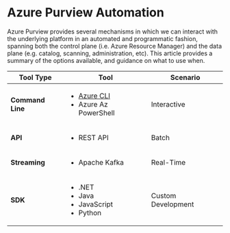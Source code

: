 # Azure Purview Automation

Azure Purview provides several mechanisms in which we can interact with the underlying platform in an automated and programmatic fashion, spanning both the control plane (i.e. Azure Resource Manager) and the data plane (e.g. catalog, scanning, administration, etc). This article provides a summary of the options available, and guidance on what to use when.

| Tool Type | Tool | Scenario |
| --- | --- | --- |
**Command Line** | <ul><li><a href="https://docs.microsoft.com/en-us/rest/api/purview/" target="_blank">Azure CLI</a></li><li>Azure Az PowerShell</li></ul> | Interactive
**API** | <ul><li>REST API</li></ul> | Batch
**Streaming** | <ul><li>Apache Kafka</li></ul> | Real-Time
**SDK** | <ul><li>.NET</li><li>Java</li><li>JavaScript</li><li>Python</li></ul> | Custom Development
